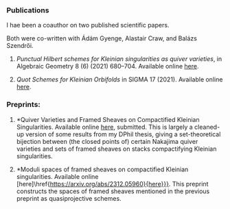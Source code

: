 ### Publications

I hae been a coauthor on two published scientific papers.

Both were co-written with Ádám Gyenge, Alastair Craw, and Balázs Szendrői.

1. *Punctual Hilbert schemes for Kleinian singularities as quiver varieties*, in Algebraic Geometry 8 (6) (2021) 680–704. Available online [here](http://content.algebraicgeometry.nl/2021-6/2021-6-021.pdf).

2. *Quot Schemes for Kleinian Orbifolds* in SIGMA 17 (2021). Available online [here](http://sigma-journal.com/2021/099/sigma21-099.pdf).

### Preprints:

1. *Quiver Varieties and Framed Sheaves on Compactified Kleinian Singularities. Available online [here](https://arxiv.org/pdf/2306.09054), submitted.
This is largely a cleaned-up version of some results from my DPhil thesis, giving a set-theoretical bijection between (the closed points of) certain Nakajima quiver varieties and sets of framed sheaves on stacks compactifying Kleinian singularities.

2. *Moduli spaces of framed sheaves on compactified Kleinian singularities. Available online [here]\href{https://arxiv.org/abs/2312.05960}{here}}}.
This preprint constructs the spaces of framed sheaves mentioned in the previous preprint as quasiprojective schemes.